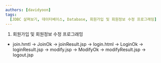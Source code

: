 ```yaml
---
authors: [davidyoon]
tags:
  [JDBC 살펴보기, 데이터베이스, Database, 회원가입 및 회원정보 수정 프로그래밍]
---
```


1. 회원가입 및 회원정보 수정 프로그래밍

- join.hmtl -> JoinOk -> joinResult.jsp -> login.html -> LoginOk -> loginResult.jsp -> modify.jsp -> ModifyOk -> modifyResult.jsp -> logout.jsp

